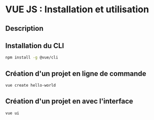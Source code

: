 # VUE JS : Installation et utilisation

## Description


## Installation du CLI

```bash
npm install -g @vue/cli
```

## Création d'un projet en ligne de commande

```bash
vue create hello-world
```

## Création d'un projet en avec l'interface

```bash
vue ui
```
